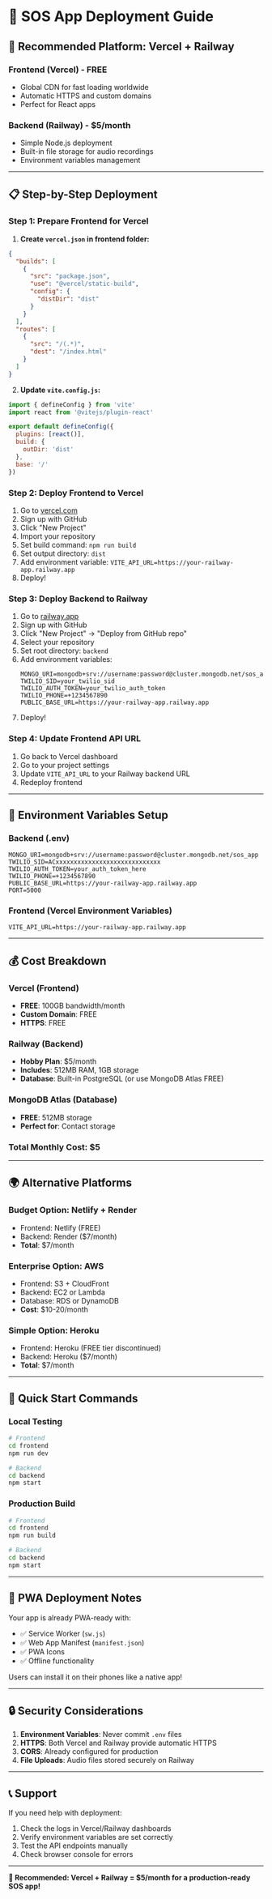# 🚀 SOS App Deployment Guide

## 🎯 Recommended Platform: Vercel + Railway

### **Frontend (Vercel) - FREE**
- Global CDN for fast loading worldwide
- Automatic HTTPS and custom domains
- Perfect for React apps

### **Backend (Railway) - $5/month**
- Simple Node.js deployment
- Built-in file storage for audio recordings
- Environment variables management

---

## 📋 Step-by-Step Deployment

### **Step 1: Prepare Frontend for Vercel**

1. **Create `vercel.json` in frontend folder:**
```json
{
  "builds": [
    {
      "src": "package.json",
      "use": "@vercel/static-build",
      "config": {
        "distDir": "dist"
      }
    }
  ],
  "routes": [
    {
      "src": "/(.*)",
      "dest": "/index.html"
    }
  ]
}
```

2. **Update `vite.config.js`:**
```javascript
import { defineConfig } from 'vite'
import react from '@vitejs/plugin-react'

export default defineConfig({
  plugins: [react()],
  build: {
    outDir: 'dist'
  },
  base: '/'
})
```

### **Step 2: Deploy Frontend to Vercel**

1. Go to [vercel.com](https://vercel.com)
2. Sign up with GitHub
3. Click "New Project"
4. Import your repository
5. Set build command: `npm run build`
6. Set output directory: `dist`
7. Add environment variable: `VITE_API_URL=https://your-railway-app.railway.app`
8. Deploy!

### **Step 3: Deploy Backend to Railway**

1. Go to [railway.app](https://railway.app)
2. Sign up with GitHub
3. Click "New Project" → "Deploy from GitHub repo"
4. Select your repository
5. Set root directory: `backend`
6. Add environment variables:
   ```
   MONGO_URI=mongodb+srv://username:password@cluster.mongodb.net/sos_app
   TWILIO_SID=your_twilio_sid
   TWILIO_AUTH_TOKEN=your_twilio_auth_token
   TWILIO_PHONE=+1234567890
   PUBLIC_BASE_URL=https://your-railway-app.railway.app
   ```
7. Deploy!

### **Step 4: Update Frontend API URL**

1. Go back to Vercel dashboard
2. Go to your project settings
3. Update `VITE_API_URL` to your Railway backend URL
4. Redeploy frontend

---

## 🔧 Environment Variables Setup

### **Backend (.env)**
```env
MONGO_URI=mongodb+srv://username:password@cluster.mongodb.net/sos_app
TWILIO_SID=ACxxxxxxxxxxxxxxxxxxxxxxxxxxxxx
TWILIO_AUTH_TOKEN=your_auth_token_here
TWILIO_PHONE=+1234567890
PUBLIC_BASE_URL=https://your-railway-app.railway.app
PORT=5000
```

### **Frontend (Vercel Environment Variables)**
```env
VITE_API_URL=https://your-railway-app.railway.app
```

---

## 💰 Cost Breakdown

### **Vercel (Frontend)**
- **FREE**: 100GB bandwidth/month
- **Custom Domain**: FREE
- **HTTPS**: FREE

### **Railway (Backend)**
- **Hobby Plan**: $5/month
- **Includes**: 512MB RAM, 1GB storage
- **Database**: Built-in PostgreSQL (or use MongoDB Atlas FREE)

### **MongoDB Atlas (Database)**
- **FREE**: 512MB storage
- **Perfect for**: Contact storage

### **Total Monthly Cost: $5**

---

## 🌍 Alternative Platforms

### **Budget Option: Netlify + Render**
- Frontend: Netlify (FREE)
- Backend: Render ($7/month)
- **Total**: $7/month

### **Enterprise Option: AWS**
- Frontend: S3 + CloudFront
- Backend: EC2 or Lambda
- Database: RDS or DynamoDB
- **Cost**: $10-20/month

### **Simple Option: Heroku**
- Frontend: Heroku (FREE tier discontinued)
- Backend: Heroku ($7/month)
- **Total**: $7/month

---

## 🚀 Quick Start Commands

### **Local Testing**
```bash
# Frontend
cd frontend
npm run dev

# Backend
cd backend
npm start
```

### **Production Build**
```bash
# Frontend
cd frontend
npm run build

# Backend
cd backend
npm start
```

---

## 📱 PWA Deployment Notes

Your app is already PWA-ready with:
- ✅ Service Worker (`sw.js`)
- ✅ Web App Manifest (`manifest.json`)
- ✅ PWA Icons
- ✅ Offline functionality

Users can install it on their phones like a native app!

---

## 🔒 Security Considerations

1. **Environment Variables**: Never commit `.env` files
2. **HTTPS**: Both Vercel and Railway provide automatic HTTPS
3. **CORS**: Already configured for production
4. **File Uploads**: Audio files stored securely on Railway

---

## 📞 Support

If you need help with deployment:
1. Check the logs in Vercel/Railway dashboards
2. Verify environment variables are set correctly
3. Test the API endpoints manually
4. Check browser console for errors

---

**🎯 Recommended: Vercel + Railway = $5/month for a production-ready SOS app!**
